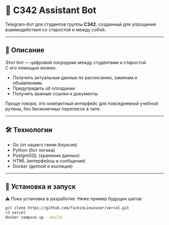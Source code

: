 # 🤖 C342 Assistant Bot

Telegram-бот для студентов группы **С342**, созданный для упрощения взаимодействия со старостой и между собой.

---

## 📌 Описание

Этот бот — цифровой посредник между студентами и старостой.  
С его помощью можно:

- Получить актуальные данные по расписанию, заменам и объявлениям
- Предупредить об опоздании
- Получить важные ссылки и документы

Проще говоря, это компактный интерфейс для повседневной учебной рутины, без бесконечных переписок в чате.

---

## 🛠 Технологии

- Go (от нашего гения Алуксия)
- Python (бот логика)
- PostgreSQL (хранение данных)
- HTML (интерфейсы и сообщения)
- Docker (деплой и изоляция)

---

## 🚀 Установка и запуск

⚠️ Пока установка в разработке. Ниже пример будущих шагов:

```bash
git clone https://github.com/fuckinLinuxuser/vercel.git
cd vercel
docker compose up --build
